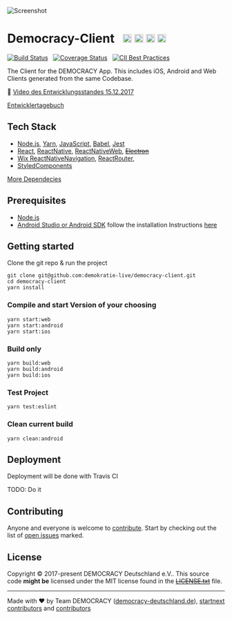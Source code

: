 ![Screenshot](https://www.democracy-deutschland.de/files/images/forfb2.png)

# Democracy-Client &nbsp; <a href="https://github.com/kriasoft/nodejs-api-starter/stargazers" target="_blank"><img src="https://img.shields.io/github/stars/demokratie-live/democracy-client.svg?style=social&label=Star&maxAge=3600" height="20"/></a>  <a href="https://twitter.com/democracy_de" target="_blank"><img src="https://img.shields.io/twitter/follow/democracy_de.svg?style=social&label=Follow&maxAge=3600" height="20"/></a>  <a href="https://www.facebook.com/democracygermany/" target="_blank"><img src="https://github.com/demokratie-live/democracy-assets/blob/master/docu/facebook.png" height="20"/></a>  <a href="https://discord.gg/Pdu3ZEV" target="_blank"><img src="https://github.com/demokratie-live/democracy-assets/blob/master/docu/discord.png" height="20"/></a>

[![Build Status](https://travis-ci.org/demokratie-live/democracy-client.svg?branch=master)](https://travis-ci.org/demokratie-live/democracy-client) &nbsp; [![Coverage Status](https://coveralls.io/repos/github/demokratie-live/democracy-client/badge.svg?branch=coveralls)](https://coveralls.io/github/demokratie-live/democracy-client?branch=coveralls) &nbsp;  [![CII Best Practices](https://bestpractices.coreinfrastructure.org/projects/1461/badge)](https://bestpractices.coreinfrastructure.org/projects/1461)

The Client for the DEMOCRACY App. This includes iOS, Android and Web Clients generated from the same Codebase.

:movie_camera: <a href="https://www.youtube.com/watch?v=oTX59JhDmXU">Video des Entwicklungsstandes 15.12.2017</a>

[Entwicklertagebuch](https://github.com/demokratie-live/democracy-client/wiki/Entwicklertagebuch)

## Tech Stack

* [Node.js][node], [Yarn][yarn], [JavaScript][js], [Babel][babel], [Jest][jest]
* [React][react], [ReactNative][reactnative], [ReactNativeWeb][reactnativeweb], ~~[Electron][electron]~~
* [Wix ReactNativeNavigation][wix], [ReactRouter][react-router], 
* [StyledComponents][styledcomponents]

[More Dependecies](https://github.com/demokratie-live/democracy-client/network/dependencies)

## Prerequisites

* [Node.js][node]
* [Android Studio or Android SDK][android] follow the installation Instructions [here](http://facebook.github.io/react-native/docs/getting-started.html)

## Getting started

Clone the git repo & run the project
```
git clone git@github.com:demokratie-live/democracy-client.git
cd democracy-client
yarn install
```

### Compile and start Version of your choosing
```
yarn start:web
yarn start:android
yarn start:ios
```

### Build only
```
yarn build:web
yarn build:android
yarn build:ios
```

### Test Project
```
yarn test:eslint
```

### Clean current build
```
yarn clean:android
```

## Deployment

Deployment will be done with Travis CI

TODO: Do it

## Contributing

Anyone and everyone is welcome to [contribute](CONTRIBUTING.md). Start by checking out the list of
[open issues](https://github.com/demokratie-live/democracy-client/issues) marked.

## License

Copyright © 2017-present DEMOCRACY Deutschland e.V.. This source code **might be** licensed under the MIT license found in the
~~[LICENSE.txt](https://github.com/emokratie-live/democracy-client/blob/master/LICENSE.txt)~~ file.

---

Made with ♥ by Team DEMOCRACY ([democracy-deutschland.de](https://www.democracy-deutschland.de)), [startnext contributors](https://www.startnext.com/democracy/unterstuetzer/) and [contributors](https://github.com/demokratie-live/democracy-client/graphs/contributors)

[node]: https://nodejs.org
[yarn]: https://yarnpkg.com
[js]: https://developer.mozilla.org/docs/Web/JavaScript
[babel]: http://babeljs.io/
[react]: https://reactjs.org/
[reactnative]: http://www.reactnative.com/
[electron]: https://electronjs.org/
[android]: https://developer.android.com/studio/index.html
[reactnativeweb]: https://github.com/necolas/react-native-web
[jest]: http://facebook.github.io/jest/
[wix]: https://github.com/wix/react-native-navigation
[react-router]: https://github.com/ReactTraining/react-router
[styledcomponents]: https://github.com/styled-components/styled-components
